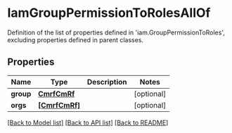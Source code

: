 # IamGroupPermissionToRolesAllOf

Definition of the list of properties defined in 'iam.GroupPermissionToRoles', excluding properties defined in parent classes.
## Properties
Name | Type | Description | Notes
------------ | ------------- | ------------- | -------------
**group** | [**CmrfCmRf**](CmrfCmRf.md) |  | [optional] 
**orgs** | [**[CmrfCmRf]**](CmrfCmRf.md) |  | [optional] 

[[Back to Model list]](../README.md#documentation-for-models) [[Back to API list]](../README.md#documentation-for-api-endpoints) [[Back to README]](../README.md)


